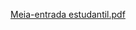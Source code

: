 [Meia-entrada estudantil.pdf](https://github.com/user-attachments/files/21198865/Meia-entrada.estudantil.pdf)
